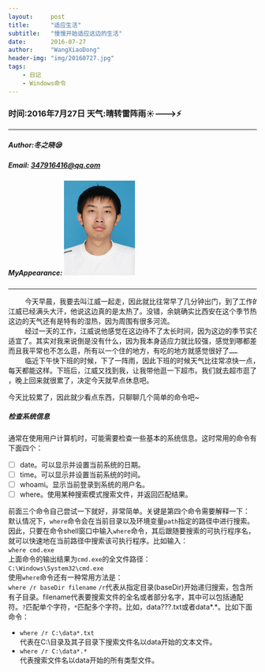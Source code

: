 ```yaml
---
layout:     post
title:      "适应生活"
subtitle:   "慢慢开始适应这边的生活"
date:       2016-07-27
author:     "WangXiaoDong"
header-img: "img/20160727.jpg"
tags:
    - 日记
    - Windows命令
---
```


### 时间:2016年7月27日 天气:晴转雷阵雨:sunny:--->:zap:
-----
#####   Author:冬之晓:sleepy:
#####   Email: 347916416@qq.com
#####   MyAppearance: ![MyAppearance](https://github.com/Dongzhixiao/PictureCache/raw/master/MyPicture.JPG "我的头像")
----------

<pre>
    今天早晨，我要去叫江威一起走，因此就比往常早了几分钟出门，到了工作的地方。
江威已经满头大汗，他说这边真的是太热了。没错，余姚确实比西安在这个季节热一点，
这边的天气还有是特有的湿热，因为周围有很多河流。
    经过一天的工作，江威说他感觉在这边待不了太长时间，因为这边的季节实在是太不
适宜了。其实对我来说倒是没有什么，因为我本身适应力就比较强，感觉到哪都差不多，
而且我平常也不怎么逛，所有以一个住的地方，有吃的地方就感觉很好了……
    临近下午快下班的时候，下了一阵雨，因此下班的时候天气比往常凉快一点，真希望
每天都能这样。下班后，江威又找到我，让我带他逛一下超市。我们就去超市逛了一大圈
，晚上回来就很累了，决定今天就早点休息吧。
</pre>

今天比较累了，因此就少看点东西，只聊聊几个简单的命令吧~
##### 检查系统信息
通常在使用用户计算机时，可能需要检查一些基本的系统信息。这时常用的命令有下面四个：
- [ ] date。可以显示并设置当前系统的日期。
- [ ] time。可以显示并设置当前系统的时间。
- [ ] whoami。显示当前登录到系统的用户名。
- [ ] where。使用某种搜索模式搜索文件，并返回匹配结果。

前面三个命令自己尝试一下就好，非常简单。关键是第四个命令需要解释一下：  
默认情况下，`where`命令会在当前目录以及环境变量`path`指定的路径中进行搜索。因此，只要在命令shell窗口中输入`where`命令，其后跟随要搜索的可执行程序名，就可以快速地在当前路径中搜索该可执行程序。比如输入：  
`where cmd.exe`  
上面命令的输出结果为`cmd.exe`的全文件路径：  
`C:\Windows\System32\cmd.exe`  
使用`where`命令还有一种常用方法是：  
`where /r baseDir filename`
`/r`代表从指定目录(baseDir)开始递归搜索，包含所有子目录。filename代表要搜索文件的全名或者部分名字，其中可以包括通配符。`?`匹配单个字符，`*`匹配多个字符。比如，data???.txt或者data\*.\*。比如下面命令：  
- `where /r C:\data*.txt`  
代表在C:\目录及其子目录下搜索文件名以data开始的文本文件。
- `where /r C:\data*.*`  
代表搜索文件名以data开始的所有类型文件。

